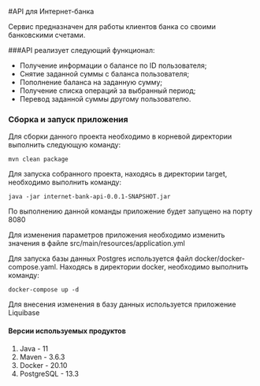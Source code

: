 #API для Интернет-банка

Сервис предназначен для работы клиентов банка со своими банковскими счетами.


###API реализует следующий функционал:

* Получение информации о балансе по ID пользователя;
* Снятие заданной суммы с баланса пользователя;
* Пополнение баланса на заданную сумму;
* Получение списка операций за выбранный период;
* Перевод заданной суммы другому пользователю.

### Сборка и запуск приложения
Для сборки данного проекта необходимо в корневой директории выполнить следующую команду:
~~~
mvn clean package
~~~
Для запуска собранного проекта, находясь в директории target, необходимо выполнить команду:
~~~
java -jar internet-bank-api-0.0.1-SNAPSHOT.jar
~~~
По выполнению данной команды приложение будет запущено на порту 8080

Для изменения параметров приложения необходимо изменить значения в файле src/main/resources/application.yml

Для запуска базы данных Postgres используется файл docker/docker-compose.yaml. Находясь в директории docker, необходимо выполнить команду:
~~~
docker-compose up -d
~~~
Для внесения изменения в базу данных используется приложение Liquibase

#### Версии используемых продуктов
1. Java - 11
2. Maven - 3.6.3
3. Docker - 20.10
4. PostgreSQL - 13.3